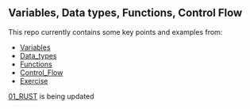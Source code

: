## Variables, Data types, Functions, Control Flow

This repo currently contains some key points and examples from:

- [Variables](variables/src/bin/)
- [Data_types](data_types/src/bin/)
- [Functions](functions/src/bin/)
- [Control_Flow](control_flow/src/bin/)
- [Exercise](exercise/src/bin/)

[01_RUST](https://github.com/ahmad123m/01_RUST) is being updated

